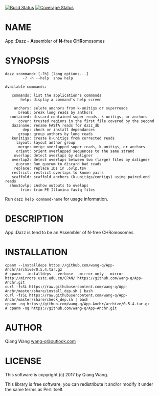 [![Build Status](https://travis-ci.org/wang-q/App-Anchr.svg?branch=master)](https://travis-ci.org/wang-q/App-Anchr) [![Coverage Status](http://codecov.io/github/wang-q/App-Anchr/coverage.svg?branch=master)](https://codecov.io/github/wang-q/App-Anchr?branch=master)
# NAME

App::Dazz - **A**ssembler of **N**-free **CHR**omosomes

# SYNOPSIS

    dazz <command> [-?h] [long options...]
            -? -h --help  show help

    Available commands:

       commands: list the application's commands
           help: display a command's help screen

        anchors: selete anchors from k-unitigs or superreads
          break: break long reads by anthors
      contained: discard contained super-reads, k-unitigs, or anchors
          cover: trusted regions in the first file covered by the second
       dazzname: rename FASTA reads for dazz_db
            dep: check or install dependances
          group: group anthors by long reads
       kunitigs: create k-unitigs from corrected reads
         layout: layout anthor group
          merge: merge overlapped super-reads, k-unitigs, or anchors
         orient: orient overlapped sequences to the same strand
        overlap: detect overlaps by daligner
       overlap2: detect overlaps between two (large) files by daligner
         quorum: Run quorum to discard bad reads
        replace: replace IDs in .ovlp.tsv
       restrict: restrict overlaps to known pairs
       scaffold: scaffold anchors (k-unitigs/contigs) using paired-end reads
      show2ovlp: LAshow outputs to ovelaps
           trim: trim PE Illumina fastq files

Run `dazz help command-name` for usage information.

# DESCRIPTION

App::Dazz is tend to be an Assembler of N-free CHRomosomes.

# INSTALLATION

    cpanm --installdeps https://github.com/wang-q/App-Anchr/archive/0.5.4.tar.gz
    # cpanm --installdeps --verbose --mirror-only --mirror http://mirrors.ustc.edu.cn/CPAN/ https://github.com/wang-q/App-Anchr.git
    curl -fsSL https://raw.githubusercontent.com/wang-q/App-Anchr/master/share/install_dep.sh | bash
    curl -fsSL https://raw.githubusercontent.com/wang-q/App-Anchr/master/share/check_dep.sh | bash
    cpanm -nq https://github.com/wang-q/App-Anchr/archive/0.5.4.tar.gz
    # cpanm -nq https://github.com/wang-q/App-Anchr.git

# AUTHOR

Qiang Wang <wang-q@outlook.com>

# LICENSE

This software is copyright (c) 2017 by Qiang Wang.

This library is free software; you can redistribute it and/or modify
it under the same terms as Perl itself.
